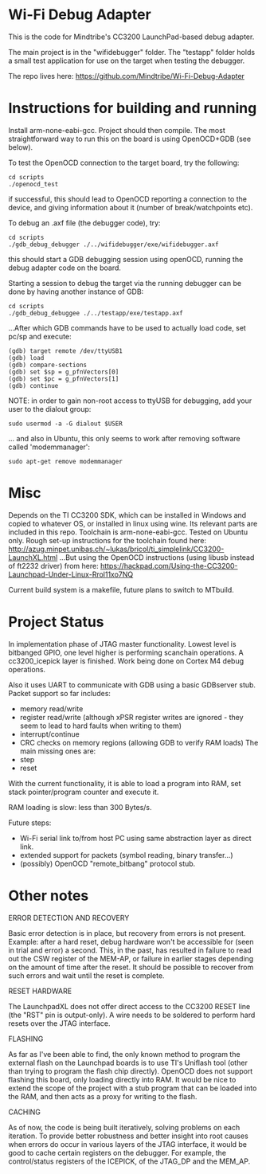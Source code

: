 # Wi-Fi Debug Adapter #

This is the code for Mindtribe's CC3200 LaunchPad-based debug adapter.

The main project is in the "wifidebugger" folder.
The "testapp" folder holds a small test application for use on the target when testing the debugger.


The repo lives here: https://github.com/Mindtribe/Wi-Fi-Debug-Adapter

# Instructions for building and running #

Install arm-none-eabi-gcc. Project should then compile.
The most straightforward way to run this on the board is using OpenOCD+GDB (see below).

To test the OpenOCD connection to the target board, try the following:

```
cd scripts
./openocd_test
```

if successful, this should lead to OpenOCD reporting a connection to the device, and giving information about it (number of break/watchpoints etc).

To debug an .axf file (the debugger code), try:

```
cd scripts
./gdb_debug_debugger ./../wifidebugger/exe/wifidebugger.axf
```

this should start a GDB debugging session using openOCD, running the debug adapter code on the board.

Starting a session to debug the target via the running debugger can be done by having another instance of GDB:

```
cd scripts
./gdb_debug_debuggee ./../testapp/exe/testapp.axf
```

...After which GDB commands have to be used to actually load code, set pc/sp and execute:

```
(gdb) target remote /dev/ttyUSB1
(gdb) load
(gdb) compare-sections
(gdb) set $sp = g_pfnVectors[0]
(gdb) set $pc = g_pfnVectors[1]
(gdb) continue
```

NOTE: in order to gain non-root access to ttyUSB for debugging, add your user to the dialout group:

```
sudo usermod -a -G dialout $USER
```

... and also in Ubuntu, this only seems to work after removing software called 'modemmanager':

```
sudo apt-get remove modemmanager
```


# Misc #

Depends on the TI CC3200 SDK, which can be installed in Windows and copied to whatever OS, or installed in linux using wine. Its relevant parts are included in this repo.
Toolchain is arm-none-eabi-gcc. Tested on Ubuntu only. Rough set-up instructions for the toolchain found here: 
	http://azug.minpet.unibas.ch/~lukas/bricol/ti_simplelink/CC3200-LaunchXL.html
...But using the OpenOCD instructions (using libusb instead of ft2232 driver) from here: 
	https://hackpad.com/Using-the-CC3200-Launchpad-Under-Linux-Rrol11xo7NQ

Current build system is a makefile, future plans to switch to MTbuild.

# Project Status #

In implementation phase of JTAG master functionality. Lowest level is bitbanged GPIO, one level higher is performing scanchain operations. 
A cc3200_icepick layer is finished. Work being done on Cortex M4 debug operations.

Also it uses UART to communicate with GDB using a basic GDBserver stub. Packet support so far includes:
- memory read/write
- register read/write (although xPSR register writes are ignored - they seem to lead to hard faults when writing to them)
- interrupt/continue
- CRC checks on memory regions (allowing GDB to verify RAM loads)
The main missing ones are:
- step
- reset

With the current functionality, it is able to load a program into RAM, set stack pointer/program counter and execute it.

RAM loading is slow: less than 300 Bytes/s.

Future steps:
- Wi-Fi serial link to/from host PC using same abstraction layer as direct link.
- extended support for packets (symbol reading, binary transfer...)
- (possibly) OpenOCD "remote_bitbang" protocol stub.

# Other notes #

ERROR DETECTION AND RECOVERY

Basic error detection is in place, but recovery from errors is not present. Example: after a hard reset, debug hardware won't be accessible for (seen in trial and error) a second. This, in the past, has resulted in failure to read out the CSW register of the MEM-AP, or failure in earlier stages depending on the amount of time after the reset. It should be possible to recover from such errors and wait until the reset is complete.

RESET HARDWARE

The LaunchpadXL does not offer direct access to the CC3200 RESET line (the "RST" pin is output-only). A wire needs to be soldered to perform hard resets over the JTAG interface.

FLASHING

As far as I've been able to find, the only known method to program the external flash on the Launchpad boards is to use TI's Uniflash tool (other than trying to program the flash chip directly). OpenOCD does not support flashing this board, only loading directly into RAM. It would be nice to extend the scope of the project with a stub program that can be loaded into the RAM, and then acts as a proxy for writing to the flash.

CACHING

As of now, the code is being built iteratively, solving problems on each iteration. To provide better robustness and better insight into root causes when errors do occur in various layers of the JTAG interface, it would be good to cache certain registers on the debugger. For example, the control/status registers of the ICEPICK, of the JTAG_DP and the MEM_AP.
